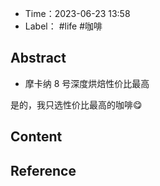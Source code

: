 - Time：2023-06-23 13:58
- Label： #life #咖啡

## Abstract

- 摩卡纳 8 号深度烘焙性价比最高

是的，我只选性价比最高的咖啡😋

## Content

## Reference
